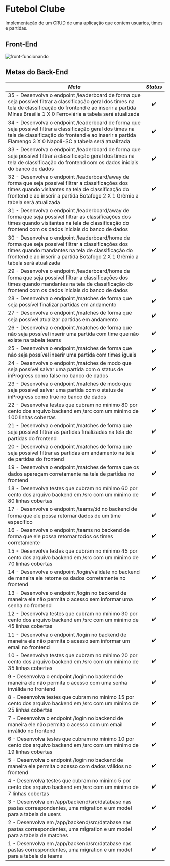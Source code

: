 # Futebol Clube
Implementação de um CRUD de uma aplicação que contem usuarios, times e partidas.

## Front-End

![front-funcionando](./img/front.gif)

## Metas do Back-End

*Meta* | *Status*
--- | :---:
35 - Desenvolva o endpoint /leaderboard de forma que seja possível filtrar a classificação geral dos times na tela de classificação do frontend e ao inserir a partida Minas Brasília 1 X 0 Ferroviária a tabela será atualizada | :heavy_check_mark:
34 - Desenvolva o endpoint /leaderboard de forma que seja possível filtrar a classificação geral dos times na tela de classificação do frontend e ao inserir a partida Flamengo 3 X 0 Napoli-SC a tabela será atualizada | :heavy_check_mark:
33 - Desenvolva o endpoint /leaderboard de forma que seja possível filtrar a classificação geral dos times na tela de classificação do frontend com os dados iniciais do banco de dados | :heavy_check_mark:
32 - Desenvolva o endpoint /leaderboard/away de forma que seja possível filtrar a classificações dos times quando visitantes na tela de classificação do frontend e ao inserir a partida Botafogo 2 X 1 Grêmio a tabela será atualizada | :heavy_check_mark:
31 - Desenvolva o endpoint /leaderboard/away de forma que seja possível filtrar as classificações dos times quando visitantes na tela de classificação do frontend com os dados iniciais do banco de dados | :heavy_check_mark:
30 - Desenvolva o endpoint /leaderboard/home de forma que seja possível filtrar a classificações dos times quando mandantes na tela de classificação do frontend e ao inserir a partida Botafogo 2 X 1 Grêmio a tabela será atualizada | :heavy_check_mark:
29 - Desenvolva o endpoint /leaderboard/home de forma que seja possível filtrar a classificações dos times quando mandantes na tela de classificação do frontend com os dados iniciais do banco de dados | :heavy_check_mark:
28 - Desenvolva o endpoint /matches de forma que seja possível finalizar partidas em andamento | :heavy_check_mark:
27 - Desenvolva o endpoint /matches de forma que seja possível atualizar partidas em andamento | :heavy_check_mark:
26 - Desenvolva o endpoint /matches de forma que não seja possível inserir uma partida com time que não existe na tabela teams | :heavy_check_mark:
25 - Desenvolva o endpoint /matches de forma que não seja possível inserir uma partida com times iguais | :heavy_check_mark:
24 - Desenvolva o endpoint /matches de modo que seja possível salvar uma partida com o status de inProgress como false no banco de dados | :heavy_check_mark:
23 - Desenvolva o endpoint /matches de modo que seja possível salvar uma partida com o status de inProgress como true no banco de dados | :heavy_check_mark:
22 - Desenvolva testes que cubram no mínimo 80 por cento dos arquivo backend em /src com um mínimo de 100 linhas cobertas | :heavy_check_mark:
21 - Desenvolva o endpoint /matches de forma que seja possível filtrar as partidas finalizadas na tela de partidas do frontend | :heavy_check_mark:
20 - Desenvolva o endpoint /matches de forma que seja possível filtrar as partidas em andamento na tela de partidas do frontend | :heavy_check_mark:
19 - Desenvolva o endpoint /matches de forma que os dados apareçam corretamente na tela de partidas no frontend | :heavy_check_mark:
18 - Desenvolva testes que cubram no mínimo 60 por cento dos arquivo backend em /src com um mínimo de 80 linhas cobertas | :heavy_check_mark:
17 - Desenvolva o endpoint /teams/:id no backend de forma que ele possa retornar dados de um time específico | :heavy_check_mark:
16 - Desenvolva o endpoint /teams no backend de forma que ele possa retornar todos os times corretamente | :heavy_check_mark:
15 - Desenvolva testes que cubram no mínimo 45 por cento dos arquivo backend em /src com um mínimo de 70 linhas cobertas | :heavy_check_mark:
14 - Desenvolva o endpoint /login/validate no backend de maneira ele retorne os dados corretamente no frontend | :heavy_check_mark:
13 - Desenvolva o endpoint /login no backend de maneira ele não permita o acesso sem informar uma senha no frontend | :heavy_check_mark:
12 - Desenvolva testes que cubram no mínimo 30 por cento dos arquivo backend em /src com um mínimo de 45 linhas cobertas | :heavy_check_mark:
11 - Desenvolva o endpoint /login no backend de maneira ele não permita o acesso sem informar um email no frontend | :heavy_check_mark:
10 - Desenvolva testes que cubram no mínimo 20 por cento dos arquivo backend em /src com um mínimo de 35 linhas cobertas | :heavy_check_mark:
9 - Desenvolva o endpoint /login no backend de maneira ele não permita o acesso com uma senha inválida no frontend | :heavy_check_mark:
8 - Desenvolva testes que cubram no mínimo 15 por cento dos arquivo backend em /src com um mínimo de 25 linhas cobertas | :heavy_check_mark:
7 - Desenvolva o endpoint /login no backend de maneira ele não permita o acesso com um email inválido no frontend | :heavy_check_mark:
6 - Desenvolva testes que cubram no mínimo 10 por cento dos arquivo backend em /src com um mínimo de 19 linhas cobertas | :heavy_check_mark:
5 - Desenvolva o endpoint /login no backend de maneira ele permita o acesso com dados válidos no frontend | :heavy_check_mark:
4 - Desenvolva testes que cubram no mínimo 5 por cento dos arquivo backend em /src com um mínimo de 7 linhas cobertas | :heavy_check_mark:
3 - Desenvolva em /app/backend/src/database nas pastas correspondentes, uma migration e um model para a tabela de users | :heavy_check_mark:
2 - Desenvolva em /app/backend/src/database nas pastas correspondentes, uma migration e um model para a tabela de matches | :heavy_check_mark:
1 - Desenvolva em /app/backend/src/database nas pastas correspondentes, uma migration e um model para a tabela de teams | :heavy_check_mark:
